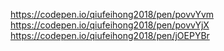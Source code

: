 https://codepen.io/qiufeihong2018/pen/povvYvm
https://codepen.io/qiufeihong2018/pen/povvYjX
https://codepen.io/qiufeihong2018/pen/jOEPYBr